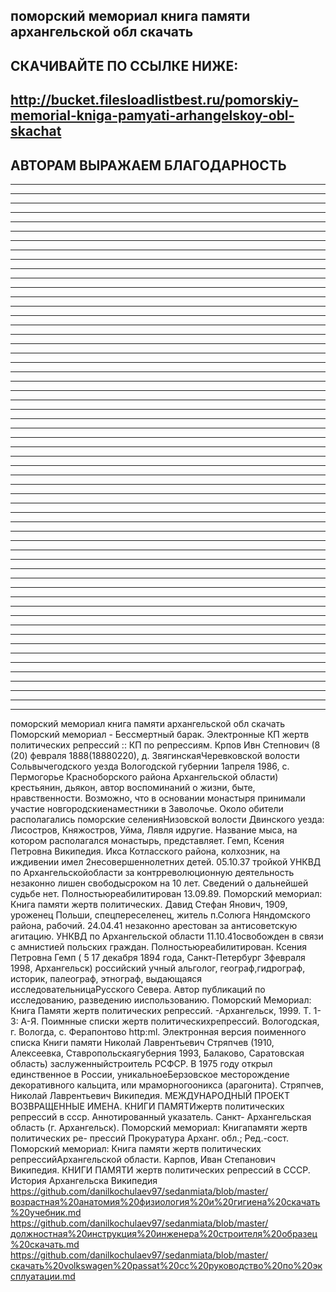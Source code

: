 поморский мемориал книга памяти архангельской обл скачать
--------------------------------------------------
СКАЧИВАЙТЕ ПО ССЫЛКЕ НИЖЕ:
--------------------------------------------------
http://bucket.filesloadlistbest.ru/pomorskiy-memorial-kniga-pamyati-arhangelskoy-obl-skachat
--------------------------------------------------
АВТОРАМ ВЫРАЖАЕМ БЛАГОДАРНОСТЬ
--------------------------------------------------
--------------------------------------------------
--------------------------------------------------
--------------------------------------------------
--------------------------------------------------
--------------------------------------------------
--------------------------------------------------
--------------------------------------------------
--------------------------------------------------
--------------------------------------------------
--------------------------------------------------
--------------------------------------------------
--------------------------------------------------
--------------------------------------------------
--------------------------------------------------
--------------------------------------------------
--------------------------------------------------
--------------------------------------------------
--------------------------------------------------
--------------------------------------------------
--------------------------------------------------
--------------------------------------------------
--------------------------------------------------
--------------------------------------------------
--------------------------------------------------
--------------------------------------------------
--------------------------------------------------
--------------------------------------------------
--------------------------------------------------
--------------------------------------------------
--------------------------------------------------
--------------------------------------------------
--------------------------------------------------
--------------------------------------------------
--------------------------------------------------
--------------------------------------------------
--------------------------------------------------
--------------------------------------------------
--------------------------------------------------
--------------------------------------------------
--------------------------------------------------
--------------------------------------------------
--------------------------------------------------
--------------------------------------------------
--------------------------------------------------
--------------------------------------------------
--------------------------------------------------
--------------------------------------------------
--------------------------------------------------
--------------------------------------------------
--------------------------------------------------
--------------------------------------------------
--------------------------------------------------
--------------------------------------------------
--------------------------------------------------
--------------------------------------------------
--------------------------------------------------
--------------------------------------------------
поморский мемориал книга памяти архангельской обл скачать Поморский мемориал - Бессмертный барак. Электронные КП жертв политических репрессий :: КП по репрессиям. Крпов Ивн Степнович (8 (20) февраля 1888(18880220), д. ЗвягинскаяЧеревковской волости Сольвычегодского уезда Вологодской губернии  1апреля 1986, с. Пермогорье Красноборского района Архангельской области) крестьянин, дьякон, автор воспоминаний о жизни, быте, нравственности. Возможно, что в основании монастыря принимали участие новгородскиенаместники в Заволочье. Около обители располагались поморские селенияНизовской волости Двинского уезда: Лисостров, Княжостров, Уйма, Лявля идругие. Название мыса, на котором располагался монастырь, представляет. Гемп, Ксения Петровна  Википедия. Икса Котласского района, колхозник, на иждивении имел 2несовершеннолетних детей. 05.10.37 тройкой УНКВД по Архангельскойобласти за контрреволюционную деятельность незаконно лишен свободысроком на 10 лет. Сведений о дальнейшей судьбе нет. Полностьюреабилитирован 13.09.89. Поморский мемориал: Книга памяти жертв политических. Давид Стефан Янович, 1909, уроженец Польши, спецпереселенец, житель п.Солюга Няндомского района, рабочий. 24.04.41 незаконно арестован за антисоветскую агитацию. УНКВД по Архангельской области 11.10.41освобожден в связи с амнистией польских граждан. Полностьюреабилитирован. Ксения Петровна Гемп ( 5 17 декабря 1894 года, Санкт-Петербург  3февраля 1998, Архангельск)  российский учный  альголог, географ,гидрограф, историк, палеограф, этнограф, выдающаяся исследовательницаРусского Севера. Автор публикаций по исследованию, разведению ииспользованию. Поморский Мемориал: Книга Памяти жертв политических репрессий. -Архангельск, 1999. Т. 1-3: А-Я. Поимнные списки жертв политическихрепрессий. Вологодская, г. Вологда, с. Ферапонтово http:ml. Электронная версия поименного списка Книги памяти
Николай Лаврентьевич Стряпчев (1910, Алексеевка, Ставропольскаягуберния  1993, Балаково, Саратовская область)  заслуженныйстроитель РСФСР. В 1975 году открыл единственное в России, уникальноеБерзовское месторождение декоративного кальцита, или мраморногооникса (арагонита). Стряпчев, Николай Лаврентьевич  Википедия. МЕЖДУНАРОДНЫЙ ПРОЕКТ ВОЗВРАЩЕННЫЕ ИМЕНА. КНИГИ ПАМЯТИжертв политических репрессий в ссср. Аннотированный указатель. Санкт- Архангельская область (г. Архангельск). Поморский мемориал: Книгапамяти жертв политических ре- прессий  Прокуратура Арханг. обл.; Ред.-сост. Поморский мемориал: Книга памяти жертв политических репрессийАрхангельской области. Карпов, Иван Степанович  Википедия. КНИГИ ПАМЯТИ жертв политических репрессий в СССР. История Архангельска  Википедия
https://github.com/danilkochulaev97/sedanmiata/blob/master/возрастная%20анатомия%20физиология%20и%20гигиена%20скачать%20учебник.md
https://github.com/danilkochulaev97/sedanmiata/blob/master/должностная%20инструкция%20инженера%20строителя%20образец%20скачать.md
https://github.com/danilkochulaev97/sedanmiata/blob/master/скачать%20volkswagen%20passat%20cc%20руководство%20по%20эксплуатации.md